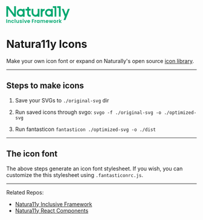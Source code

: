 <svg xmlns="http://www.w3.org/2000/svg" width="168" height="44" viewBox="0 0 168 44">
  <g fill="#00a870">
    <path d="M48.3918,27.6662l.01-10.1724c.0013-.0684.01-.135.01-.2038,0-.0662-.0087-.13-.01-.1961l.01-10.1756-4.6107-.0046L43.8,8.669a10.3745,10.3745,0,1,0-.0169,17.2524l-.0017,1.74ZM38.038,23.0533a5.7633,5.7633,0,1,1,5.7533-5.8626l0,.2005A5.7644,5.7644,0,0,1,38.038,23.0533Z" />
    <path d="M77.2287,27.664a10.3126,10.3126,0,0,0,5.7634-1.754v1.754h4.6106V6.916H82.9921V17.29a5.7634,5.7634,0,0,1-11.5267,0V6.916H66.8547V17.29A10.3854,10.3854,0,0,0,77.2287,27.664Z" />
    <path d="M59.9387,2.3053H55.328V6.916H50.7174v4.6107H55.328v9.2191a6.9121,6.9121,0,0,0,6.916,6.9182h2.3054V23.0533H62.244a2.3,2.3,0,0,1-2.3053-2.3053V11.5267h4.6107V6.916H59.9387Z" />
    <path d="M95.6714,27.6662l.01-10.4774a5.7645,5.7645,0,0,1,5.7531-5.6621V6.916A10.3112,10.3112,0,0,0,95.69,8.6588l.0017-1.74L91.081,6.9137l-.01,10.1726c-.0014.0684-.01.1349-.01.2037h.01l-.01,10.3718Z" />
    <polygon points="20.748 20.748 5.187 0 0 0 0 27.664 4.611 27.664 4.611 6.916 20.172 27.664 25.359 27.664 25.359 0 20.748 0 20.748 20.748" />
    <path d="M118.5,27.6142l4.6028.0045.01-10.155c.0013-.0683.01-.1348.01-.2034,0-.0661-.0087-.13-.01-.1958l.01-10.1581-4.6027-.0045-.0017,1.7522a10.3566,10.3566,0,1,0-.0169,17.2227Zm-5.7331-4.6a5.7535,5.7535,0,1,1,5.7433-5.8526l0,.2A5.7547,5.7547,0,0,1,112.7672,23.0137Z" />
    <polygon points="127.726 27.616 132.329 27.616 132.329 0 123.123 0 123.123 4.603 127.726 4.603 127.726 27.616" />
    <polygon points="143.836 27.616 143.836 0 134.63 0 134.63 4.603 139.233 4.603 139.233 27.616 143.836 27.616" />
    <polygon points="151.55 36.506 156.488 36.506 160.455 26.306 160.455 26.306 168 6.904 163.062 6.904 157.476 21.267 151.89 6.904 146.952 6.904 155.007 27.617 151.55 36.506" />
    <path d="M0,43.893V34.588H1.88v9.305Z" />
    <path d="M6.1882,36.508v1.1061A2.45,2.45,0,0,1,8.48,36.401a2.7367,2.7367,0,0,1,2.0666.8332,3.2035,3.2035,0,0,1,.8,2.3134V43.893H9.4805V39.8138a1.8444,1.8444,0,0,0-.44-1.326,1.5816,1.5816,0,0,0-1.2-.46,1.6047,1.6047,0,0,0-1.2064.46,1.8258,1.8258,0,0,0-.4465,1.326V43.893h-1.88V36.508Z" />
    <path d="M14.2212,42.96a4.2644,4.2644,0,0,1,0-5.52,3.5059,3.5059,0,0,1,2.6259-1.0395,3.753,3.753,0,0,1,2.2536.6538,3.1647,3.1647,0,0,1,1.2132,1.8525H18.2868a1.3985,1.3985,0,0,0-1.44-.92,1.5212,1.5212,0,0,0-1.273.5931,3.0835,3.0835,0,0,0,0,3.24,1.5212,1.5212,0,0,0,1.273.5931,1.413,1.413,0,0,0,1.44-.9335h2.0271a3.327,3.327,0,0,1-1.2334,1.84,3.6331,3.6331,0,0,1-2.2334.68A3.506,3.506,0,0,1,14.2212,42.96Z" />
    <path d="M22.1616,43.893V34.0277h1.88V43.893Z" />
    <path d="M31.5128,36.508h1.8805v7.385H31.5128v-1.12a2.46,2.46,0,0,1-2.3057,1.2131,2.72,2.72,0,0,1-2.0531-.8332,3.2014,3.2014,0,0,1-.8-2.3125V36.508h1.8669v4.0657a1.8682,1.8682,0,0,0,.44,1.3327,1.568,1.568,0,0,0,1.2.4668,1.5907,1.5907,0,0,0,1.2064-.4668,1.8492,1.8492,0,0,0,.4465-1.3327Z" />
    <path d="M35.4136,38.6672a1.994,1.994,0,0,1,.8129-1.6124,3.9108,3.9108,0,0,1,4.3193-.0068,2.2716,2.2716,0,0,1,.867,1.7523h-1.92q-.0795-.9316-1.1466-.9326a1.3906,1.3906,0,0,0-.8264.2132.6852.6852,0,0,0-.2932.5863.6511.6511,0,0,0,.44.5863,4.2951,4.2951,0,0,0,1.0665.3337q.6264.12,1.2469.3a2.3519,2.3519,0,0,1,1.06.64,1.6909,1.6909,0,0,1,.44,1.22,1.9356,1.9356,0,0,1-.8467,1.6259A4.0405,4.0405,0,0,1,36.32,43.38a2.2864,2.2864,0,0,1-.92-1.7792h1.92q.1056.933,1.1861.9325a1.3871,1.3871,0,0,0,.84-.2333.7245.7245,0,0,0,.32-.6134.6684.6684,0,0,0-.44-.6,4.1284,4.1284,0,0,0-1.0666-.3394c-.4185-.08-.8332-.1775-1.2469-.2932a2.3493,2.3493,0,0,1-1.06-.62A1.5919,1.5919,0,0,1,35.4136,38.6672Z" />
    <path d="M45.5556,34.6285a1.1377,1.1377,0,1,1-.3337-.8139A1.1046,1.1046,0,0,1,45.5556,34.6285ZM43.4765,43.893V36.508h1.88v7.385Z" />
    <path d="M46.8459,36.508h2l1.9056,5.7726,1.893-5.7726h2l-2.7194,7.385h-2.36Z" />
    <path d="M59.0689,44a3.4933,3.4933,0,0,1-2.6259-1.0463A3.8081,3.8081,0,0,1,55.43,40.187a3.7452,3.7452,0,0,1,1.0193-2.7522,3.5456,3.5456,0,0,1,2.64-1.0338,3.6636,3.6636,0,0,1,2.6587,1.0067,3.5659,3.5659,0,0,1,1.0405,2.6857,4.5386,4.5386,0,0,1-.054.72H57.35a1.754,1.754,0,0,0,.5333,1.16,1.6584,1.6584,0,0,0,1.1861.44,1.5545,1.5545,0,0,0,1.44-.8h2.0261a3.2441,3.2441,0,0,1-1.24,1.72A3.6867,3.6867,0,0,1,59.0689,44Zm1.2334-5.5729a1.7648,1.7648,0,0,0-1.2064-.44,1.6668,1.6668,0,0,0-1.18.44,1.8634,1.8634,0,0,0-.5661,1.1736h3.4919A1.6109,1.6109,0,0,0,60.3023,38.4271Z" />
    <path d="M67.74,43.893V34.588h5.7591v1.44H69.62v2.44h2.96v1.44H69.62V43.893Z" />
    <path d="M76.9459,36.508v1.3067a2.3421,2.3421,0,0,1,2.1592-1.4137v1.92h-.4668a1.7361,1.7361,0,0,0-1.2661.4195,1.99,1.99,0,0,0-.4263,1.4465v3.706H75.0664V36.508Z" />
    <path d="M81.3192,42.9267a4.2674,4.2674,0,0,1-.0067-5.4659,3.2744,3.2744,0,0,1,2.5063-1.06,2.5858,2.5858,0,0,1,2.32,1.2536V36.508h1.866v7.385H86.139V42.6538A2.6163,2.6163,0,0,1,83.8053,44,3.2466,3.2466,0,0,1,81.3192,42.9267Zm4.2325-1.1331a2.4544,2.4544,0,0,0,0-3.1862,1.9153,1.9153,0,0,0-2.7387-.0068,2.13,2.13,0,0,0-.5806,1.5864,2.1587,2.1587,0,0,0,.5873,1.6,1.8918,1.8918,0,0,0,2.732.0068Z" />
    <path d="M92.2549,36.508v1.1061a2.4517,2.4517,0,0,1,2.2932-1.2131,2.911,2.911,0,0,1,1.4995.3867,2.5953,2.5953,0,0,1,1.02,1.1061,2.8693,2.8693,0,0,1,1.06-1.0926,2.9,2.9,0,0,1,1.5131-.4,2.84,2.84,0,0,1,2.1263.8264,3.1864,3.1864,0,0,1,.8062,2.32V43.893h-1.866V39.8138a1.84,1.84,0,0,0-.4407-1.326,1.58,1.58,0,0,0-1.2-.46,1.6047,1.6047,0,0,0-1.2064.46,1.8258,1.8258,0,0,0-.4465,1.326V43.893h-1.866V39.8138a1.8448,1.8448,0,0,0-.44-1.326,1.5843,1.5843,0,0,0-1.2007-.46,1.6045,1.6045,0,0,0-1.2063.46,1.8258,1.8258,0,0,0-.4465,1.326V43.893h-1.88V36.508Z" />
    <path d="M107.94,44a3.4931,3.4931,0,0,1-2.6259-1.0463,3.8122,3.8122,0,0,1-1.0135-2.7667,3.7462,3.7462,0,0,1,1.02-2.7522A3.5435,3.5435,0,0,1,107.96,36.401a3.6657,3.6657,0,0,1,2.66,1.0067,3.565,3.565,0,0,1,1.04,2.6857,4.5427,4.5427,0,0,1-.0531.72h-5.3858a1.7536,1.7536,0,0,0,.5333,1.16,1.6614,1.6614,0,0,0,1.1861.44,1.5525,1.5525,0,0,0,1.44-.8h2.027a3.2486,3.2486,0,0,1-1.24,1.72A3.6919,3.6919,0,0,1,107.94,44Zm1.2334-5.5729a1.765,1.765,0,0,0-1.2064-.44,1.6646,1.6646,0,0,0-1.1794.44,1.86,1.86,0,0,0-.567,1.1736h3.4928A1.6113,1.6113,0,0,0,109.1733,38.4271Z" />
    <path d="M121.8168,36.508h1.7995L121.35,43.893h-2l-1.2662-4.9587-1.28,4.9587h-2l-2.2662-7.385h1.893l1.36,5.6125,1.36-5.6125h1.9731l1.3327,5.599Z" />
    <path d="M125.5353,42.9469a3.6832,3.6832,0,0,1-1.0791-2.76,3.6184,3.6184,0,0,1,1.0926-2.7465,4.0606,4.0606,0,0,1,5.4264,0,4.0061,4.0061,0,0,1-.0068,5.5064A3.79,3.79,0,0,1,128.2422,44,3.7214,3.7214,0,0,1,125.5353,42.9469Zm2.7069-.5332a1.8276,1.8276,0,0,0,1.353-.5806,2.6595,2.6595,0,0,0,.0067-3.272,1.8237,1.8237,0,0,0-1.3529-.5738,1.7819,1.7819,0,0,0-1.34.5738,2.735,2.735,0,0,0,0,3.2788A1.7715,1.7715,0,0,0,128.2422,42.4137Z" />
    <path d="M135.849,36.508v1.3067a2.3421,2.3421,0,0,1,2.1591-1.4137v1.92h-.4667a1.7365,1.7365,0,0,0-1.2662.4195,1.99,1.99,0,0,0-.4262,1.4465v3.706H133.97V36.508Z" />
    <path d="M141.5077,43.893h-1.88V34.0277h1.88v5.6395l2.4929-3.1592h2.5468l-3.28,3.732,3.28,3.653h-2.5063l-2.5334-3.0792Z" />
  </g>
</svg>

# Natura11y Icons

Make your own icon font or expand on Naturally's open source [icon library](https://www.example.com).

---

## Steps to make icons

1. Save your SVGs to `./original-svg` dir

2. Run saved icons through svgo: `svgo -f ./original-svg -o ./optimized-svg`

3. Run fantasticon `fantasticon ./optimized-svg -o ./dist`

---

## The icon font

The above steps generate an icon font stylesheet. If you wish, you can customize the this stylesheet using `.fantasticonrc.js`.

---

Related Repos:

- [Natura11y Inclusive Framework](https://github.com/cavidano/natura11y)
- [Natura11y React Components](https://github.com/cavidano/natura11y-react)